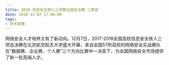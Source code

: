 ```yaml
---
title: 2018 信息安全铁人三项赛全国总决赛 二等奖
date: 2018-12-07 17:06:00
tags:
- 学术竞赛
---
```


网络安全人才培养又有了新动向。12月7日，2017-2018全国高校信息安全铁人三项总决赛在北京航空航天大学盛大开幕，来自全国57所高校的网络安全实战赛队在“数据赛、企业赛、个人赛“三个方向比赛中一决高下，为全国网络安全市场提供了新一批高端人才。

